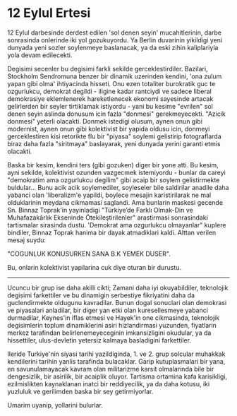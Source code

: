 # 12 Eylul Ertesi

12 Eylul darbesinde derdest edilen 'sol denen seyin' mucahitlerinin, darbe sonrasinda onlerinde iki yol gozukuyordu. Ya Berlin duvarinin yikildigi yeni dunyada yeni sozler soylenmeye baslanacak, ya da eski zihin kaliplariyla yola devam edilecekti.

Degisimi secenler bu degisimi farkli sekilde gerceklestirdiler. Bazilari, Stockholm Sendromuna benzer bir dinamik uzerinden kendini, 'ona zulum yapan gibi olma' ihtiyacinda hisseti. Onu ezen totaliter burokratik guc te ozgurlukcu, demokrat degildi - iligine kadar rantciydi ve sadece liberal demokrasiye eklemlenerek hareketlenecek ekonomi sayesinde artacak gelirlerden bir seyler tirtiklamak istiyordu - yani bu kesime "evrilen" sol denen seyin aslinda donusum icin fazla "donmesi" gerekmeyecekti. "Azicik donmesi" yeterli olacakti. Donmek istedigi olusum, aynen onun gibi modernist, aynen onun gibi kolektivist bir yapida oldusu icin, donmeyi gerceklestiren kisi retorikte flu bir "piyasa" soylemi gelistirip fotograflarda biraz daha fazla "siritmaya" baslayarak, yeni dunyada yerini garanti etmis olacakti.

Baska bir kesim, kendini ters (gibi gozuken) diger bir yone atti. Bu kesim, ayni sekilde, kolektivist ozunden vazgecmek istemiyordu - bunlar da careyi "demokratim ama ozgurlukcu degilim" gibi acaip bir soylem gelistirmekte buldular... Bunu acik acik soylemediler, soyleseler bile saldirilar anadile daha yabanci olan 'liberalizm'e yapildi, boylece mesajin karistirilarak ne mal olduklarinin meydana cikmamasi saglandi. Ama bunlarin maskesi gecende Sn. Binnaz Toprak'in yayinladigi "Türkiye’de Farklı Olmak-Din ve Muhafazakârlık Ekseninde Ötekileştirilenler" arastirmasi sonrasindaki tartismalar sirasinda dustu. 'Demokrat ama ozgurlukcu olmayanlar" kuplere bindiler, Binnaz Toprak hanima bir dayak atmadiklari kaldi. Alttan verilen mesaj suydu:

"COGUNLUK KONUSURKEN SANA B.K YEMEK DUSER".

Bu, onlarin kolektivist yapilarina cuk diye oturan bir durustu.

* * *

Ucuncu bir grup ise daha akilli cikti; Zamani daha iyi okuyabildiler, teknolojik degisimi farkettiler ve bu dinamigin serbestiye fikriyatini daha da guclendirmekte oldugunu kavradilar. Bunun dogal sonuclari olan demokrasi ve piyasalari anladilar, bir diger yan etki olan kuresellesmeye yabanci durmadilar, Keynes'in iflas etmesi ve Hayek'in one cikmasinda, teknolojik degisimlerin toplum dinamiklerini asiri hizlandirmasi yuzunden, fiyatlarin merkez tarafindan belirlenemeyeceginin imkansizligini okudular, ya da hissettiler, ulus-devletin yetersiz kalmaya basladigini farkettiler.

Ileride Turkiye'nin siyasi tarihi yazildiginda, 1. ve 2. grup solcular muhakkak kendilerini tarihin yanlis tarafinda bulacaklar. Garip kutuplasmalari bir yana, en savunulamayacak kavram olan militarizme karsit olmalarinda bile bir dengesizlik, bir asirilik, bir acaiplik oluyor. Tartisma ortamina kafa karisikligi, ezilmislikten kaynaklanan inatci bir reddiyecilik, ya da daha kotusu, iki yuzluluk ve gerilimden baska bir sey getirmiyorlar.

Umarim uyanip, yollarini bulurlar.
